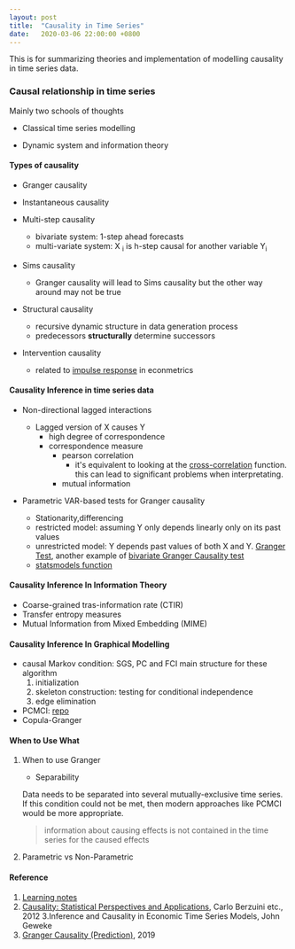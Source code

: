 ```yaml
---
layout: post
title:  "Causality in Time Series"
date:   2020-03-06 22:00:00 +0800
---
```

This is for summarizing theories and implementation of modelling causality in time series data.

### Causal relationship in time series

Mainly two schools of thoughts

- Classical time series modelling

- Dynamic system and information theory 

#### Types of causality

- Granger causality
- Instantaneous causality
- Multi-step causality

  - bivariate system: 1-step ahead forecasts 
  - multi-variate system: X <sub>i</sub> is h-step causal for another variable Y<sub>i</sub>

- Sims causality

  - Granger causality will lead to Sims causality but the other way around may not be true

- Structural causality
 
  - recursive dynamic structure in data generation process
  - predecessors <b>structurally</b> determine successors

- Intervention causality

  - related to [impulse response](https://www.wikiwand.com/en/Impulse_response) in econmetrics 

#### Causality Inference in time series data

- Non-directional lagged interactions
  - Lagged version of X causes Y
    - high degree of correspondence
    - correspondence measure
      - pearson correlation
        - it's equivalent to looking at the [cross-correlation](https://www.wikiwand.com/en/Cross-correlation) function. this can lead to significant problems when interpretating.
      - mutual information

- Parametric VAR-based tests for Granger causality
  - Stationarity,differencing
  - restricted model: assuming Y only depends linearly only on its past values
  - unrestricted model: Y depends past values of both X and Y. [Granger Test](https://www.statisticshowto.datasciencecentral.com/granger-causality/), another example of [bivariate Granger Causality test](https://support.sas.com/rnd/app/ets/examples/granger/index.htm)
  - [statsmodels function](https://www.statsmodels.org/stable/generated/statsmodels.tsa.stattools.grangercausalitytests.html#statsmodels.tsa.stattools.grangercausalitytests)

#### Causality Inference In Information Theory

- Coarse-grained tras-information rate (CTIR)
- Transfer entropy measures 
- Mutual Information from Mixed Embedding (MIME)

#### Causality Inference In Graphical Modelling

- causal Markov condition: SGS, PC and FCI
  main structure for these algorithm
  1. initialization
  2. skeleton construction: testing for conditional independence 
  3. edge elimination
- PCMCI: [repo](https://github.com/jakobrunge/tigramite)
- Copula-Granger

#### When to Use What

1. When to use Granger

   - Separability

   Data needs to be separated into several mutually-exclusive time series. If this condition could not be met, then modern approaches like PCMCI would be more appropriate.
   
   > information about causing effects is not contained in the time series for the caused effects

2. Parametric vs Non-Parametric


#### Reference

1. [Learning notes](https://www.notion.so/bobzeng/Time-Series-de89af1b5fa04d8690ab90b39c62548c)
2. [Causality: Statistical Perspectives and Applications](https://onlinelibrary.wiley.com/doi/book/10.1002/9781119945710), Carlo Berzuini etc., 2012
3.Inference and Causality in Economic Time Series Models, John Geweke
3. [Granger Causality (Prediction)](https://www.youtube.com/watch?v=XqsSB_vpHLs), 2019